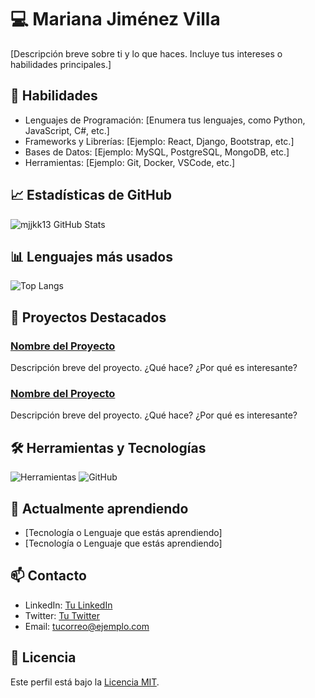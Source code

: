 # 💻 Mariana Jiménez Villa

[Descripción breve sobre ti y lo que haces. Incluye tus intereses o habilidades principales.]

## 🚀 Habilidades

- Lenguajes de Programación: [Enumera tus lenguajes, como Python, JavaScript, C#, etc.]
- Frameworks y Librerías: [Ejemplo: React, Django, Bootstrap, etc.]
- Bases de Datos: [Ejemplo: MySQL, PostgreSQL, MongoDB, etc.]
- Herramientas: [Ejemplo: Git, Docker, VSCode, etc.]

## 📈 Estadísticas de GitHub

![mjjkk13 GitHub Stats](https://github-readme-stats.vercel.app/api?username=mjjkk13&show_icons=true&theme=dark)

## 📊 Lenguajes más usados

![Top Langs](https://github-readme-stats.vercel.app/api/top-langs/?username=mjjkk13&layout=compact&theme=dark)

## 🎯 Proyectos Destacados

### [Nombre del Proyecto](link-al-proyecto)
Descripción breve del proyecto. ¿Qué hace? ¿Por qué es interesante?

### [Nombre del Proyecto](link-al-proyecto)
Descripción breve del proyecto. ¿Qué hace? ¿Por qué es interesante?

## 🛠️ Herramientas y Tecnologías

![Herramientas](https://img.shields.io/badge/Editor-VSCode-blue?style=flat-square&logo=visual-studio-code)
![GitHub](https://img.shields.io/badge/Version-Control-GitHub-blue?style=flat-square&logo=github)

## 🌱 Actualmente aprendiendo

- [Tecnología o Lenguaje que estás aprendiendo]
- [Tecnología o Lenguaje que estás aprendiendo]

## 📫 Contacto

- LinkedIn: [Tu LinkedIn](https://linkedin.com/in/tuusuario)
- Twitter: [Tu Twitter](https://twitter.com/tuusuario)
- Email: [tucorreo@ejemplo.com](mailto:tucorreo@ejemplo.com)

## 📜 Licencia

Este perfil está bajo la [Licencia MIT](https://opensource.org/licenses/MIT).
